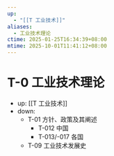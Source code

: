 ```yaml
---
up:
  - "[[T 工业技术]]"
aliases:
  - 工业技术理论
ctime: 2025-01-25T16:34:39+08:00
mtime: 2025-10-01T11:41:12+08:00
---
```


# T-0 工业技术理论

- up: [[T 工业技术]]
- down:
	- T-01 方针、政策及其阐述
		- T-012 中国
		- T-013/-017 各国
	- T-09 工业技术发展史
